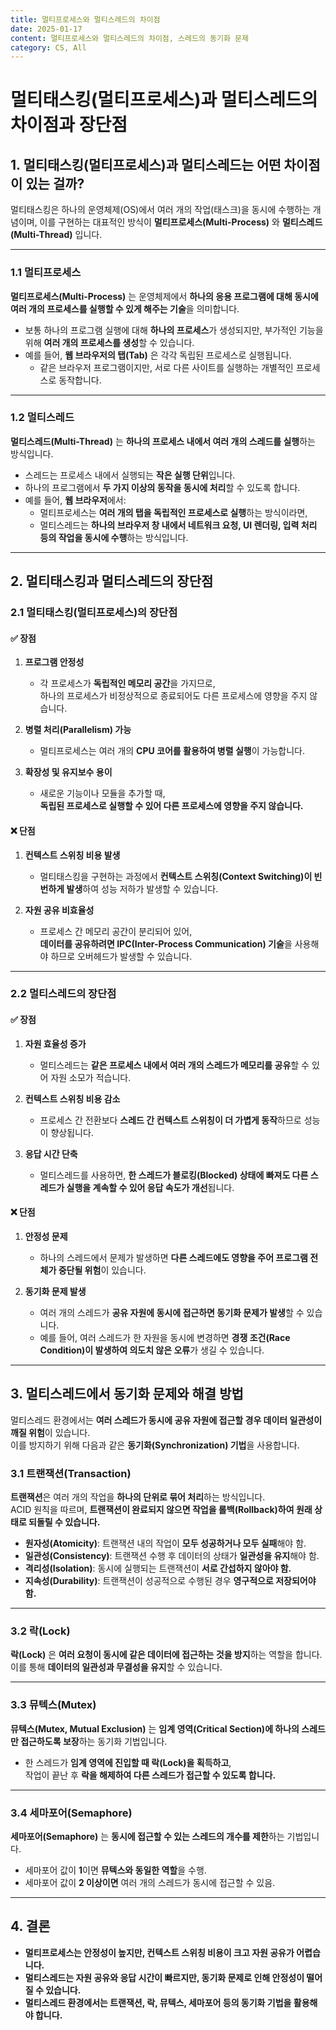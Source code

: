 ```yaml
---
title: 멀티프로세스와 멀티스레드의 차이점
date: 2025-01-17
content: 멀티프로세스와 멀티스레드의 차이점, 스레드의 동기화 문제
category: CS, All
---
```


# 멀티태스킹(멀티프로세스)과 멀티스레드의 차이점과 장단점

## 1. 멀티태스킹(멀티프로세스)과 멀티스레드는 어떤 차이점이 있는 걸까?

멀티태스킹은 하나의 운영체제(OS)에서 여러 개의 작업(태스크)을 동시에 수행하는 개념이며, 이를 구현하는 대표적인 방식이 **멀티프로세스(Multi-Process)** 와 **멀티스레드(Multi-Thread)** 입니다.

---

### 1.1 멀티프로세스
**멀티프로세스(Multi-Process)** 는 운영체제에서 **하나의 응용 프로그램에 대해 동시에 여러 개의 프로세스를 실행할 수 있게 해주는 기술**을 의미합니다.

- 보통 하나의 프로그램 실행에 대해 **하나의 프로세스**가 생성되지만, 부가적인 기능을 위해 **여러 개의 프로세스를 생성**할 수 있습니다.
- 예를 들어, **웹 브라우저의 탭(Tab)** 은 각각 독립된 프로세스로 실행됩니다.
  - 같은 브라우저 프로그램이지만, 서로 다른 사이트를 실행하는 개별적인 프로세스로 동작합니다.

---

### 1.2 멀티스레드
**멀티스레드(Multi-Thread)** 는 **하나의 프로세스 내에서 여러 개의 스레드를 실행**하는 방식입니다.

- 스레드는 프로세스 내에서 실행되는 **작은 실행 단위**입니다.
- 하나의 프로그램에서 **두 가지 이상의 동작을 동시에 처리**할 수 있도록 합니다.
- 예를 들어, **웹 브라우저**에서:
  - 멀티프로세스는 **여러 개의 탭을 독립적인 프로세스로 실행**하는 방식이라면,
  - 멀티스레드는 **하나의 브라우저 창 내에서 네트워크 요청, UI 렌더링, 입력 처리 등의 작업을 동시에 수행**하는 방식입니다.

---

## 2. 멀티태스킹과 멀티스레드의 장단점

### 2.1 멀티태스킹(멀티프로세스)의 장단점

#### ✅ 장점
1. **프로그램 안정성**  
   - 각 프로세스가 **독립적인 메모리 공간**을 가지므로,  
     하나의 프로세스가 비정상적으로 종료되어도 다른 프로세스에 영향을 주지 않습니다.

2. **병렬 처리(Parallelism) 가능**  
   - 멀티프로세스는 여러 개의 **CPU 코어를 활용하여 병렬 실행**이 가능합니다.

3. **확장성 및 유지보수 용이**  
   - 새로운 기능이나 모듈을 추가할 때,  
     **독립된 프로세스로 실행할 수 있어 다른 프로세스에 영향을 주지 않습니다.**

#### ❌ 단점
1. **컨텍스트 스위칭 비용 발생**  
   - 멀티태스킹을 구현하는 과정에서 **컨텍스트 스위칭(Context Switching)이 빈번하게 발생**하여 성능 저하가 발생할 수 있습니다.

2. **자원 공유 비효율성**  
   - 프로세스 간 메모리 공간이 분리되어 있어,  
     **데이터를 공유하려면 IPC(Inter-Process Communication) 기술**을 사용해야 하므로 오버헤드가 발생할 수 있습니다.

---

### 2.2 멀티스레드의 장단점

#### ✅ 장점
1. **자원 효율성 증가**  
   - 멀티스레드는 **같은 프로세스 내에서 여러 개의 스레드가 메모리를 공유**할 수 있어 자원 소모가 적습니다.

2. **컨텍스트 스위칭 비용 감소**  
   - 프로세스 간 전환보다 **스레드 간 컨텍스트 스위칭이 더 가볍게 동작**하므로 성능이 향상됩니다.

3. **응답 시간 단축**  
   - 멀티스레드를 사용하면, **한 스레드가 블로킹(Blocked) 상태에 빠져도 다른 스레드가 실행을 계속할 수 있어 응답 속도가 개선**됩니다.

#### ❌ 단점
1. **안정성 문제**  
   - 하나의 스레드에서 문제가 발생하면 **다른 스레드에도 영향을 주어 프로그램 전체가 중단될 위험**이 있습니다.

2. **동기화 문제 발생**  
   - 여러 개의 스레드가 **공유 자원에 동시에 접근하면 동기화 문제가 발생**할 수 있습니다.  
   - 예를 들어, 여러 스레드가 한 자원을 동시에 변경하면 **경쟁 조건(Race Condition)이 발생하여 의도치 않은 오류**가 생길 수 있습니다.

---

## 3. 멀티스레드에서 동기화 문제와 해결 방법

멀티스레드 환경에서는 **여러 스레드가 동시에 공유 자원에 접근할 경우 데이터 일관성이 깨질 위험**이 있습니다.  
이를 방지하기 위해 다음과 같은 **동기화(Synchronization) 기법**을 사용합니다.

### 3.1 트랜잭션(Transaction)
**트랜잭션**은 여러 개의 작업을 **하나의 단위로 묶어 처리**하는 방식입니다.  
ACID 원칙을 따르며, **트랜잭션이 완료되지 않으면 작업을 롤백(Rollback)하여 원래 상태로 되돌릴 수 있습니다.**

- **원자성(Atomicity)**: 트랜잭션 내의 작업이 **모두 성공하거나 모두 실패**해야 함.
- **일관성(Consistency)**: 트랜잭션 수행 후 데이터의 상태가 **일관성을 유지**해야 함.
- **격리성(Isolation)**: 동시에 실행되는 트랜잭션이 **서로 간섭하지 않아야 함.**
- **지속성(Durability)**: 트랜잭션이 성공적으로 수행된 경우 **영구적으로 저장되어야 함.**

---

### 3.2 락(Lock)
**락(Lock)** 은 **여러 요청이 동시에 같은 데이터에 접근하는 것을 방지**하는 역할을 합니다.  
이를 통해 **데이터의 일관성과 무결성을 유지**할 수 있습니다.

---

### 3.3 뮤텍스(Mutex)
**뮤텍스(Mutex, Mutual Exclusion)** 는 **임계 영역(Critical Section)에 하나의 스레드만 접근하도록 보장**하는 동기화 기법입니다.

- 한 스레드가 **임계 영역에 진입할 때 락(Lock)을 획득하고**,  
  작업이 끝난 후 **락을 해제하여 다른 스레드가 접근할 수 있도록 합니다.**

---

### 3.4 세마포어(Semaphore)
**세마포어(Semaphore)** 는 **동시에 접근할 수 있는 스레드의 개수를 제한**하는 기법입니다.

- 세마포어 값이 **1**이면 **뮤텍스와 동일한 역할**을 수행.
- 세마포어 값이 **2 이상이면** 여러 개의 스레드가 동시에 접근할 수 있음.

---

## 4. 결론
- **멀티프로세스는 안정성이 높지만, 컨텍스트 스위칭 비용이 크고 자원 공유가 어렵습니다.**
- **멀티스레드는 자원 공유와 응답 시간이 빠르지만, 동기화 문제로 인해 안정성이 떨어질 수 있습니다.**
- **멀티스레드 환경에서는 트랜잭션, 락, 뮤텍스, 세마포어 등의 동기화 기법을 활용해야 합니다.**